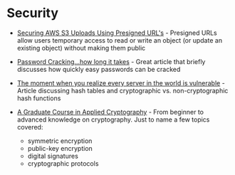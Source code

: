 # Security

* [Securing AWS S3 Uploads Using Presigned URL's](https://medium.com/@aidan.hallett/securing-aws-s3-uploads-using-presigned-urls-aa821c13ae8d) - Presigned URLs allow users temporary access to read or write an object (or update an existing object) without making them public

* [Password Cracking...how long it takes](https://hackernoon.com/20-hours-18-and-11-million-passwords-cracked-c4513f61fdb1) - Great article that briefly discusses how quickly easy passwords can be cracked

* [The moment when you realize every server in the world is vulnerable](https://medium.com/@tashian/hash-table-attack-8e4371fc5261) - Article discussing hash tables and cryptographic vs. non-cryptographic hash functions

* [A Graduate Course in 
Applied Cryptography](https://toc.cryptobook.us/) - From beginner to advanced knowledge on cryptography. Just to name a few topics covered:
    * symmetric encryption
    * public-key encryption
    * digital signatures
    * cryptographic protocols
    